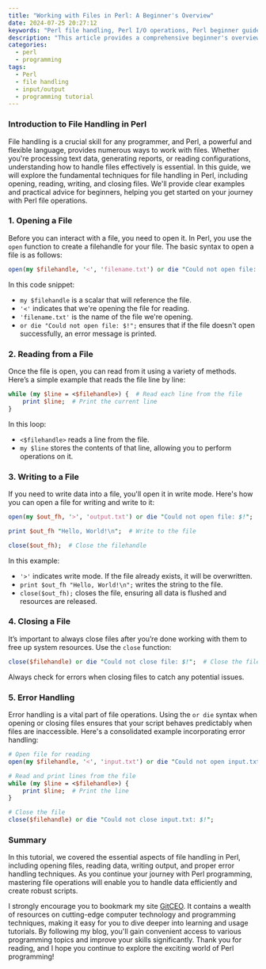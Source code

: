 ```yaml
---
title: "Working with Files in Perl: A Beginner's Overview"
date: 2024-07-25 20:27:12
keywords: "Perl file handling, Perl I/O operations, Perl beginner guide, working with files in Perl, Perl programming tutorial"
description: "This article provides a comprehensive beginner's overview of working with files in Perl. We will explore various file handling techniques, including opening files, reading from files, writing to files, and closing files. You'll learn about different modes of file access, how to handle file errors, and tips for efficient file management in Perl. By the end of this tutorial, you'll have a solid understanding of file operations in Perl, enabling you to efficiently manage and manipulate files in your scripts. This guide also includes code examples and best practices for beginners."
categories:
  - perl
  - programming
tags:
  - Perl
  - file handling
  - input/output
  - programming tutorial
---
```


### Introduction to File Handling in Perl

File handling is a crucial skill for any programmer, and Perl, a powerful and flexible language, provides numerous ways to work with files. Whether you're processing text data, generating reports, or reading configurations, understanding how to handle files effectively is essential. In this guide, we will explore the fundamental techniques for file handling in Perl, including opening, reading, writing, and closing files. We'll provide clear examples and practical advice for beginners, helping you get started on your journey with Perl file operations.

<!-- more -->

### 1. Opening a File

Before you can interact with a file, you need to open it. In Perl, you use the `open` function to create a filehandle for your file. The basic syntax to open a file is as follows:

```perl
open(my $filehandle, '<', 'filename.txt') or die "Could not open file: $!";  # Opens the file for reading
```

In this code snippet:
- `my $filehandle` is a scalar that will reference the file.
- `'<'` indicates that we're opening the file for reading.
- `'filename.txt'` is the name of the file we're opening.
- `or die "Could not open file: $!";` ensures that if the file doesn't open successfully, an error message is printed.

### 2. Reading from a File

Once the file is open, you can read from it using a variety of methods. Here’s a simple example that reads the file line by line:

```perl
while (my $line = <$filehandle>) {  # Read each line from the file
    print $line;  # Print the current line
}
```

In this loop:
- `<$filehandle>` reads a line from the file.
- `my $line` stores the contents of that line, allowing you to perform operations on it.

### 3. Writing to a File

If you need to write data into a file, you'll open it in write mode. Here's how you can open a file for writing and write to it:

```perl
open(my $out_fh, '>', 'output.txt') or die "Could not open file: $!";  # Opens the file for writing

print $out_fh "Hello, World!\n";  # Write to the file

close($out_fh);  # Close the filehandle
```

In this example:
- `'>'` indicates write mode. If the file already exists, it will be overwritten.
- `print $out_fh "Hello, World!\n";` writes the string to the file.
- `close($out_fh);` closes the file, ensuring all data is flushed and resources are released.

### 4. Closing a File

It’s important to always close files after you’re done working with them to free up system resources. Use the `close` function:

```perl
close($filehandle) or die "Could not close file: $!";  # Close the filehandle
```

Always check for errors when closing files to catch any potential issues.

### 5. Error Handling

Error handling is a vital part of file operations. Using the `or die` syntax when opening or closing files ensures that your script behaves predictably when files are inaccessible. Here's a consolidated example incorporating error handling:

```perl
# Open file for reading
open(my $filehandle, '<', 'input.txt') or die "Could not open input.txt: $!";

# Read and print lines from the file
while (my $line = <$filehandle>) {
    print $line;  # Print the line
}

# Close the file
close($filehandle) or die "Could not close input.txt: $!";
```

### Summary

In this tutorial, we covered the essential aspects of file handling in Perl, including opening files, reading data, writing output, and proper error handling techniques. As you continue your journey with Perl programming, mastering file operations will enable you to handle data efficiently and create robust scripts.

I strongly encourage you to bookmark my site [GitCEO](https://gitceo.com). It contains a wealth of resources on cutting-edge computer technology and programming techniques, making it easy for you to dive deeper into learning and usage tutorials. By following my blog, you'll gain convenient access to various programming topics and improve your skills significantly. Thank you for reading, and I hope you continue to explore the exciting world of Perl programming!